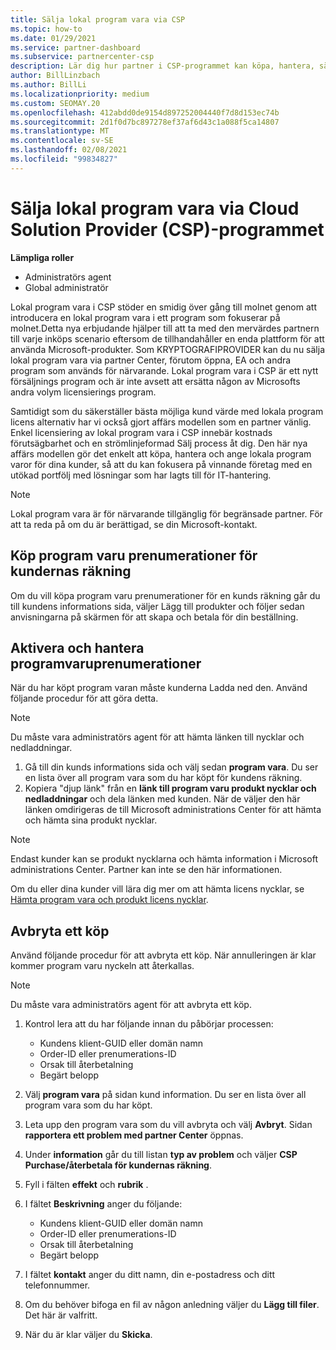 ```yaml
---
title: Sälja lokal program vara via CSP
ms.topic: how-to
ms.date: 01/29/2021
ms.service: partner-dashboard
ms.subservice: partnercenter-csp
description: Lär dig hur partner i CSP-programmet kan köpa, hantera, sälja och avbryta lokala program varu prenumerationer på uppdrag av kunder i Partner Center.
author: BillLinzbach
ms.author: BillLi
ms.localizationpriority: medium
ms.custom: SEOMAY.20
ms.openlocfilehash: 412abdd0de9154d897252004440f7d8d153ec74b
ms.sourcegitcommit: 2d1f0d7bc897278ef37af6d43c1a088f5ca14807
ms.translationtype: MT
ms.contentlocale: sv-SE
ms.lasthandoff: 02/08/2021
ms.locfileid: "99834827"
---
```

# <a name="sell-on-premise-software-through-the-cloud-solution-provider-csp-program"></a>Sälja lokal program vara via Cloud Solution Provider (CSP)-programmet

**Lämpliga roller**

- Administratörs agent
- Global administratör

Lokal program vara i CSP stöder en smidig över gång till molnet genom att introducera en lokal program vara i ett program som fokuserar på molnet.Detta nya erbjudande hjälper till att ta med den mervärdes partnern till varje inköps scenario eftersom de tillhandahåller en enda plattform för att använda Microsoft-produkter. Som KRYPTOGRAFIPROVIDER kan du nu sälja lokal program vara via partner Center, förutom öppna, EA och andra program som används för närvarande. Lokal program vara i CSP är ett nytt försäljnings program och är inte avsett att ersätta någon av Microsofts andra volym licensierings program. 
 
Samtidigt som du säkerställer bästa möjliga kund värde med lokala program licens alternativ har vi också gjort affärs modellen som en partner vänlig. Enkel licensiering av lokal program vara i CSP innebär kostnads förutsägbarhet och en strömlinjeformad Sälj process åt dig. Den här nya affärs modellen gör det enkelt att köpa, hantera och ange lokala program varor för dina kunder, så att du kan fokusera på vinnande företag med en utökad portfölj med lösningar som har lagts till för IT-hantering. 

>[!NOTE]
>Lokal program vara är för närvarande tillgänglig för begränsade partner. För att ta reda på om du är berättigad, se din Microsoft-kontakt. 


## <a name="buy-software-subscriptions-on-behalf-of-customers"></a>Köp program varu prenumerationer för kundernas räkning

Om du vill köpa program varu prenumerationer för en kunds räkning går du till kundens informations sida, väljer Lägg till produkter och följer sedan anvisningarna på skärmen för att skapa och betala för din beställning.

## <a name="activate-and-manage-software-subscriptions"></a>Aktivera och hantera programvaruprenumerationer

När du har köpt program varan måste kunderna Ladda ned den. Använd följande procedur för att göra detta.

>[!NOTE]
>Du måste vara administratörs agent för att hämta länken till nycklar och nedladdningar.

1. Gå till din kunds informations sida och välj sedan **program vara**. Du ser en lista över all program vara som du har köpt för kundens räkning.
2. Kopiera "djup länk" från en **länk till program varu produkt nycklar och nedladdningar** och dela länken med kunden. När de väljer den här länken omdirigeras de till Microsoft administrations Center för att hämta och hämta sina produkt nycklar.

>[!NOTE]
>Endast kunder kan se produkt nycklarna och hämta information i Microsoft administrations Center. Partner kan inte se den här informationen.

Om du eller dina kunder vill lära dig mer om att hämta licens nycklar, se [Hämta program vara och produkt licens nycklar](https://go.microsoft.com/fwlink/p/?linkid=2152525).

## <a name="cancel-a-purchase"></a>Avbryta ett köp

Använd följande procedur för att avbryta ett köp. När annulleringen är klar kommer program varu nyckeln att återkallas. 

>[!NOTE]
>Du måste vara administratörs agent för att avbryta ett köp. 

1.  Kontrol lera att du har följande innan du påbörjar processen: 
    - Kundens klient-GUID eller domän namn
    - Order-ID eller prenumerations-ID
    - Orsak till återbetalning
    - Begärt belopp

2.  Välj **program vara** på sidan kund information. Du ser en lista över all program vara som du har köpt. 

3.  Leta upp den program vara som du vill avbryta och välj **Avbryt**. Sidan **rapportera ett problem med partner Center** öppnas. 

4.  Under **information** går du till listan **typ av problem** och väljer **CSP Purchase/återbetala för kundernas räkning**.

5.  Fyll i fälten **effekt** och **rubrik** . 

6.  I fältet **Beskrivning** anger du följande: 
    -   Kundens klient-GUID eller domän namn
    -   Order-ID eller prenumerations-ID
    -   Orsak till återbetalning
    -   Begärt belopp

7.  I fältet **kontakt** anger du ditt namn, din e-postadress och ditt telefonnummer. 

8.  Om du behöver bifoga en fil av någon anledning väljer du **Lägg till filer**. Det här är valfritt. 

9.  När du är klar väljer du **Skicka**.